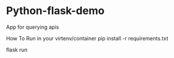 # Python-flask-demo
App for querying apis 

How To Run
in your virtenv/container
pip install -r requirements.txt

flask run
